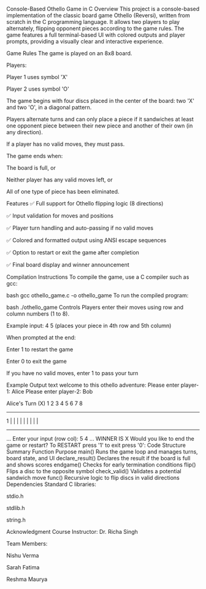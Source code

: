 Console-Based Othello Game in C
Overview
This project is a console-based implementation of the classic board game Othello (Reversi), written from scratch in the C programming language. It allows two players to play alternately, flipping opponent pieces according to the game rules. The game features a full terminal-based UI with colored outputs and player prompts, providing a visually clear and interactive experience.

Game Rules
The game is played on an 8x8 board.

Players:

Player 1 uses symbol 'X'

Player 2 uses symbol 'O'

The game begins with four discs placed in the center of the board: two 'X' and two 'O', in a diagonal pattern.

Players alternate turns and can only place a piece if it sandwiches at least one opponent piece between their new piece and another of their own (in any direction).

If a player has no valid moves, they must pass.

The game ends when:

The board is full, or

Neither player has any valid moves left, or

All of one type of piece has been eliminated.

Features
✅ Full support for Othello flipping logic (8 directions)

✅ Input validation for moves and positions

✅ Player turn handling and auto-passing if no valid moves

✅ Colored and formatted output using ANSI escape sequences

✅ Option to restart or exit the game after completion

✅ Final board display and winner announcement

Compilation Instructions
To compile the game, use a C compiler such as gcc:

bash
gcc othello_game.c -o othello_game
To run the compiled program:

bash
./othello_game
Controls
Players enter their moves using row and column numbers (1 to 8).

Example input: 4 5 (places your piece in 4th row and 5th column)

When prompted at the end:

Enter 1 to restart the game

Enter 0 to exit the game

If you have no valid moves, enter 1 to pass your turn

Example Output
text
welcome to this othello adventure:
Please enter player-1: Alice
Please enter player-2: Bob

Alice's Turn (X)
     1    2    3    4    5    6    7    8   
   ---- ---- ---- ---- ---- ---- ---- ----  
1 |    |    |    |    |    |    |    |    |
   ---- ---- ---- ---- ---- ---- ---- ----  
...
Enter your input (row col): 5 4
...
WINNER IS X
Would you like to end the game or restart?
To RESTART press '1' to exit press '0':
Code Structure Summary
Function	Purpose
main()	Runs the game loop and manages turns, board state, and UI
declare_result()	Declares the result if the board is full and shows scores
endgame()	Checks for early termination conditions
flip()	Flips a disc to the opposite symbol
check_valid()	Validates a potential sandwich move
func()	Recursive logic to flip discs in valid directions
Dependencies
Standard C libraries:

stdio.h

stdlib.h

string.h

Acknowledgment
Course Instructor: Dr. Richa Singh

Team Members:

Nishu Verma

Sarah Fatima

Reshma Maurya

